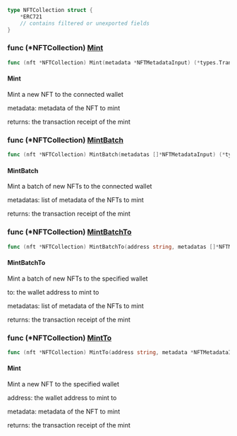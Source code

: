 

```go
type NFTCollection struct {
    *ERC721
    // contains filtered or unexported fields
}
```

### func \(\*NFTCollection\) [Mint](<https://github.com/thirdweb-dev/go-sdk/blob/master/pkg/thirdweb/nft_collection.go#L42>)

```go
func (nft *NFTCollection) Mint(metadata *NFTMetadataInput) (*types.Transaction, error)
```

#### Mint

Mint a new NFT to the connected wallet

metadata: metadata of the NFT to mint

returns: the transaction receipt of the mint

### func \(\*NFTCollection\) [MintBatch](<https://github.com/thirdweb-dev/go-sdk/blob/master/pkg/thirdweb/nft_collection.go#L81>)

```go
func (nft *NFTCollection) MintBatch(metadatas []*NFTMetadataInput) (*types.Transaction, error)
```

#### MintBatch

Mint a batch of new NFTs to the connected wallet

metadatas: list of metadata of the NFTs to mint

returns: the transaction receipt of the mint

### func \(\*NFTCollection\) [MintBatchTo](<https://github.com/thirdweb-dev/go-sdk/blob/master/pkg/thirdweb/nft_collection.go#L95>)

```go
func (nft *NFTCollection) MintBatchTo(address string, metadatas []*NFTMetadataInput) (*types.Transaction, error)
```

#### MintBatchTo

Mint a batch of new NFTs to the specified wallet

to: the wallet address to mint to

metadatas: list of metadata of the NFTs to mint

returns: the transaction receipt of the mint

### func \(\*NFTCollection\) [MintTo](<https://github.com/thirdweb-dev/go-sdk/blob/master/pkg/thirdweb/nft_collection.go#L56>)

```go
func (nft *NFTCollection) MintTo(address string, metadata *NFTMetadataInput) (*types.Transaction, error)
```

#### Mint

Mint a new NFT to the specified wallet

address: the wallet address to mint to

metadata: metadata of the NFT to mint

returns: the transaction receipt of the mint
